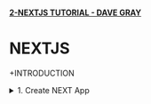 #### [2-NEXTJS TUTORIAL - DAVE GRAY](/courses/next/2.md)

# NEXTJS

+INTRODUCTION

<details>
  <summary>1. Create NEXT App</summary>

# Create NEXT App

```jsbs

```

```jsbs

```

```js

```

```js

```

```js

```

```js

```

```js

```

```js

```

```js

```

```js

```

```js

```

```js

```

```js

```

```js

```

```js

```

```js

```

```js

```

```js

```

```js

```

```js

```

```js

```

```js

```

```js

```

```js

```

```js

```

```js

```

</details>